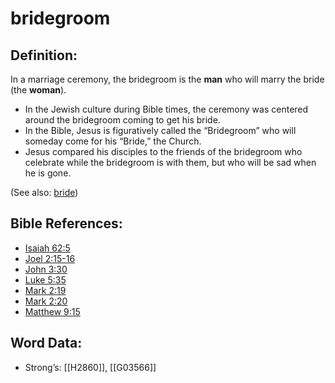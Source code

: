 # bridegroom

## Definition:

In a marriage ceremony, the bridegroom is the **man** who will marry the bride (the **woman**).

* In the Jewish culture during Bible times, the ceremony was centered around the bridegroom coming to get his bride.
* In the Bible, Jesus is figuratively called the “Bridegroom” who will someday come for his “Bride,” the Church.
* Jesus compared his disciples to the friends of the bridegroom who celebrate while the bridegroom is with them, but who will be sad when he is gone.

(See also: [bride](../other/bride.md))

## Bible References:

* [Isaiah 62:5](rc://en/tn/help/isa/62/5)
* [Joel 2:15-16](rc://en/tn/help/jol/02/15)
* [John 3:30](rc://en/tn/help/jhn/03/30)
* [Luke 5:35](rc://en/tn/help/luk/05/35)
* [Mark 2:19](rc://en/tn/help/mrk/02/19)
* [Mark 2:20](rc://en/tn/help/mrk/02/20)
* [Matthew 9:15](rc://en/tn/help/mat/09/15)

## Word Data:

* Strong’s: [[H2860]], [[G03566]]

